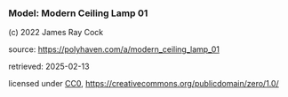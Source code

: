 ### Model: Modern Ceiling Lamp 01

(c) 2022 James Ray Cock

source: <https://polyhaven.com/a/modern_ceiling_lamp_01>

retrieved: 2025-02-13

licensed under [CC0](https://polyhaven.com/license), <https://creativecommons.org/publicdomain/zero/1.0/>

